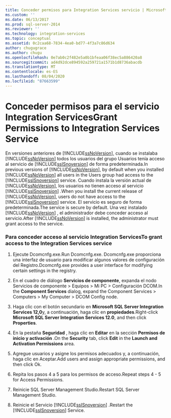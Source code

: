 ```yaml
---
title: Conceder permisos para Integration Services servicio | Microsoft Docs
ms.custom: ''
ms.date: 06/13/2017
ms.prod: sql-server-2014
ms.reviewer: ''
ms.technology: integration-services
ms.topic: conceptual
ms.assetid: 0c2caa68-7834-4ea0-bd77-4f3a7c86d634
author: chugugrace
ms.author: chugu
ms.openlocfilehash: 0e7ab0c2f482e5a0b1bfeaa06f38ec5a886420a8
ms.sourcegitcommit: ad4d92dce894592a259721a1571b1d8736abacdb
ms.translationtype: MT
ms.contentlocale: es-ES
ms.lasthandoff: 08/04/2020
ms.locfileid: "87663599"
---
```

# <a name="grant-permissions-to-integration-services-service"></a><span data-ttu-id="c7b62-102">Conceder permisos para el servicio Integration Services</span><span class="sxs-lookup"><span data-stu-id="c7b62-102">Grant Permissions to Integration Services Service</span></span>
  <span data-ttu-id="c7b62-103">En versiones anteriores de [!INCLUDE[ssNoVersion](../includes/ssnoversion-md.md)], cuando se instalaba [!INCLUDE[ssNoVersion](../includes/ssnoversion-md.md)] todos los usuarios del grupo Usuarios tenía acceso al servicio de [!INCLUDE[ssISnoversion](../includes/ssisnoversion-md.md)] de forma predeterminada.</span><span class="sxs-lookup"><span data-stu-id="c7b62-103">In previous versions of [!INCLUDE[ssNoVersion](../includes/ssnoversion-md.md)], by default when you installed [!INCLUDE[ssNoVersion](../includes/ssnoversion-md.md)] all users in the Users group had access to the [!INCLUDE[ssISnoversion](../includes/ssisnoversion-md.md)] service.</span></span> <span data-ttu-id="c7b62-104">Cuando instala la versión actual de [!INCLUDE[ssNoVersion](../includes/ssnoversion-md.md)], los usuarios no tienen acceso al servicio [!INCLUDE[ssISnoversion](../includes/ssisnoversion-md.md)] .</span><span class="sxs-lookup"><span data-stu-id="c7b62-104">When you install the current release of [!INCLUDE[ssNoVersion](../includes/ssnoversion-md.md)], users do not have access to the [!INCLUDE[ssISnoversion](../includes/ssisnoversion-md.md)] service.</span></span> <span data-ttu-id="c7b62-105">El servicio es seguro de forma predeterminada.</span><span class="sxs-lookup"><span data-stu-id="c7b62-105">The service is secure by default.</span></span> <span data-ttu-id="c7b62-106">Una vez instalado [!INCLUDE[ssNoVersion](../includes/ssnoversion-md.md)] , el administrador debe conceder acceso al servicio.</span><span class="sxs-lookup"><span data-stu-id="c7b62-106">After [!INCLUDE[ssNoVersion](../includes/ssnoversion-md.md)] is installed, the administrator must grant access to the service.</span></span>  
  
### <a name="to-grant-access-to-the-integration-services-service"></a><span data-ttu-id="c7b62-107">Para conceder acceso al servicio Integration Services</span><span class="sxs-lookup"><span data-stu-id="c7b62-107">To grant access to the Integration Services service</span></span>  
  
1.  <span data-ttu-id="c7b62-108">Ejecute Dcomcnfg.exe.</span><span class="sxs-lookup"><span data-stu-id="c7b62-108">Run Dcomcnfg.exe.</span></span> <span data-ttu-id="c7b62-109">Dcomcnfg.exe proporciona una interfaz de usuario para modificar algunos valores de configuración del Registro.</span><span class="sxs-lookup"><span data-stu-id="c7b62-109">Dcomcnfg.exe provides a user interface for modifying certain settings in the registry.</span></span>  
  
2.  <span data-ttu-id="c7b62-110">En el cuadro de diálogo **Servicios de componente**, expanda el nodo Servicios de componente > Equipos > Mi PC > Configuración DCOM.</span><span class="sxs-lookup"><span data-stu-id="c7b62-110">In the **Component Services** dialog, expand the Component Services > Computers > My Computer > DCOM Config node.</span></span>  
  
3.  <span data-ttu-id="c7b62-111">Haga clic con el botón secundario en **Microsoft SQL Server Integration Services 12,0**y, a continuación, haga clic en **propiedades**.</span><span class="sxs-lookup"><span data-stu-id="c7b62-111">Right-click **Microsoft SQL Server Integration Services 12.0**, and then click **Properties**.</span></span>  
  
4.  <span data-ttu-id="c7b62-112">En la pestaña **Seguridad** , haga clic en **Editar** en la sección **Permisos de inicio y activación** .</span><span class="sxs-lookup"><span data-stu-id="c7b62-112">On the **Security** tab, click **Edit** in the **Launch and Activation Permissions** area.</span></span>  
  
5.  <span data-ttu-id="c7b62-113">Agregue usuarios y asigne los permisos adecuados y, a continuación, haga clic en Aceptar.</span><span class="sxs-lookup"><span data-stu-id="c7b62-113">Add users and assign appropriate permissions, and then click Ok.</span></span>  
  
6.  <span data-ttu-id="c7b62-114">Repita los pasos 4 a 5 para los permisos de acceso.</span><span class="sxs-lookup"><span data-stu-id="c7b62-114">Repeat steps 4 - 5 for Access Permissions.</span></span>  
  
7.  <span data-ttu-id="c7b62-115">Reinicie SQL Server Management Studio.</span><span class="sxs-lookup"><span data-stu-id="c7b62-115">Restart SQL Server Management Studio.</span></span>  
  
8.  <span data-ttu-id="c7b62-116">Reinicie el Servicio [!INCLUDE[ssISnoversion](../includes/ssisnoversion-md.md)] .</span><span class="sxs-lookup"><span data-stu-id="c7b62-116">Restart the [!INCLUDE[ssISnoversion](../includes/ssisnoversion-md.md)] Service.</span></span>  
  
  
